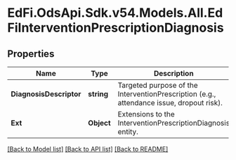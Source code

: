 # EdFi.OdsApi.Sdk.v54.Models.All.EdFiInterventionPrescriptionDiagnosis

## Properties

Name | Type | Description | Notes
------------ | ------------- | ------------- | -------------
**DiagnosisDescriptor** | **string** | Targeted purpose of the InterventionPrescription (e.g., attendance issue, dropout risk). | 
**Ext** | **Object** | Extensions to the InterventionPrescriptionDiagnosis entity. | [optional] 

[[Back to Model list]](../../README.md#documentation-for-models) [[Back to API list]](../../README.md#documentation-for-api-endpoints) [[Back to README]](../../README.md)

